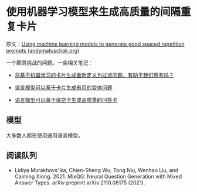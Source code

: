 # 使用机器学习模型来生成高质量的间隔重复卡片

原文：[Using machine learning models to generate good spaced repetition prompts (andymatuschak.org)](https://notes.andymatuschak.org/z2DY7qsP5iHsiA5hxUHheV8hu7Xe96vdGyYX)

一个颇具挑战的问题。一些相关笔记：

- [将基于机器学习的卡片生成重新定义为过滤问题，有助于我们思考吗？](https://notes.andymatuschak.org/zQ4E1DXZoZTTitsik89ZcvXMu8dQMkJzRUS)

- [语言模型可以基于卡片生成有用的变体问题](https://notes.andymatuschak.org/zEhne31FD53eNQw3bpcuomfxMYL3s1qkhbF)

- [语言模型可以基于填空卡生成高质量的问答卡](https://notes.andymatuschak.org/z4A7LCXBAkAUH2uZ21JnNrBhJHCjkobFMyn)

## 模型

大多数人都在使用通用语言模型。

## 阅读队列

- Lidiya Murakhovs’ ka, Chien-Sheng Wu, Tong Niu, Wenhao Liu, and Caiming Xiong. 2021. MixQG: Neural Question Generation with Mixed Answer Types. arXiv preprint arXiv:2110.08175 (2021).
